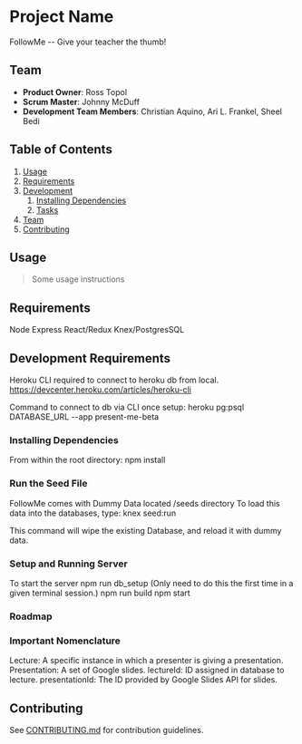 # Project Name
FollowMe -- Give your teacher the thumb!


## Team

  - __Product Owner__: Ross Topol
  - __Scrum Master__: Johnny McDuff
  - __Development Team Members__: Christian Aquino, Ari L. Frankel, Sheel Bedi

## Table of Contents

1. [Usage](#Usage)
1. [Requirements](#requirements)
1. [Development](#development)
    1. [Installing Dependencies](#installing-dependencies)
    1. [Tasks](#tasks)
1. [Team](#team)
1. [Contributing](#contributing)

## Usage

> Some usage instructions

## Requirements
Node
Express
React/Redux
Knex/PostgresSQL


## Development Requirements
Heroku CLI required to connect to heroku db from local.
https://devcenter.heroku.com/articles/heroku-cli

Command to connect to db via CLI once setup:
heroku pg:psql DATABASE_URL --app present-me-beta

### Installing Dependencies

From within the root directory:
npm install

### Run the Seed File
FollowMe comes with Dummy Data located /seeds directory
To load this data into the databases, type:
knex seed:run

This command will wipe the existing Database, and reload it with dummy data. 

### Setup and Running Server
To start the server
npm run db_setup (Only need to do this the first time in a given terminal session.)
npm run build
npm start

### Roadmap

### Important Nomenclature
Lecture:  A specific instance in which a presenter is giving a presentation.
Presentation:  A set of Google slides.
lectureId:  ID assigned in database to lecture.
presentationId:  The ID provided by Google Slides API for slides.

## Contributing

See [CONTRIBUTING.md](CONTRIBUTING.md) for contribution guidelines.
